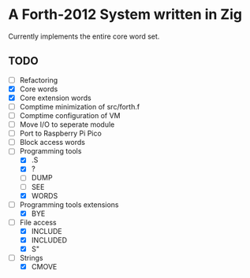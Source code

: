 # A Forth-2012 System written in Zig

Currently implements the entire core word set.

## TODO

- [ ] Refactoring <!-- Note to future self: This can never be checked off -->
- [X] Core words
- [X] Core extension words
- [ ] Comptime minimization of src/forth.f
- [ ] Comptime configuration of VM
- [ ] Move I/O to seperate module
- [ ] Port to Raspberry Pi Pico
- [ ] Block access words
- [ ] Programming tools
  - [X] .S
  - [X] ?
  - [ ] DUMP
  - [ ] SEE
  - [X] WORDS
- [ ] Programming tools extensions
  - [X] BYE
- [ ] File access
  - [X] INCLUDE
  - [X] INCLUDED
  - [X] S"
- [ ] Strings
  - [X] CMOVE
